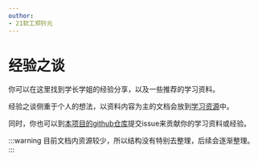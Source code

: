 ```yaml
---
outhor: 
- 21软工郑钤元
---
```

# 经验之谈

你可以在这里找到学长学姐的经验分享，以及一些推荐的学习资料。

经验之谈侧重于个人的想法，以资料内容为主的文档会放到[学习资源](../学习资源-/README.md)中。

同时，你也可以到[本项目的github仓库](https://github.com/SEUCXCS/cxcsknowbase)提交issue来贡献你的学习资料或经验。


:::warning
目前文档内资源较少，所以结构没有特别去整理，后续会逐渐整理。
:::
